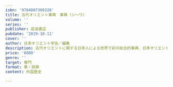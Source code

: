 ```yaml
---
isbn: '9784007309328'
title: 古代オリエント事典　事典（シ～ワ）
volume: ''
series: ''
publisher: 岩波書店
pubdate: '2019-10-11'
cover: ''
author: 日本オリエント学会／編集
description: 古代オリエントに関する日本人による世界で初の総合的事典．日本オリエント学会が総力を挙げて編集．
price: '8800'
genre: ''
target: 専門
format: 事・辞典
content: 外国歴史

---
```

